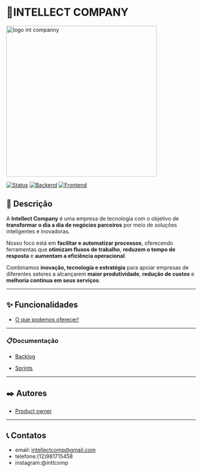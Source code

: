 # 🤖INTELLECT COMPANY
<img width="400" height="400" alt="logo int companny" src="https://github.com/user-attachments/assets/8a96ba9b-61a9-4de9-82ff-a07398616811" />

[![Status](https://img.shields.io/badge/status-em_desenvolvimento-yellowgreen.svg)](https://shields.io/) [![Backend](https://img.shields.io/badge/Backend-ASP.NET%20Core%208-blueviolet.svg)](https://shields.io/) [![Frontend](https://img.shields.io/badge/Frontend-Desktop%20%7C%20Web%20%7C%20Mobile-orange.svg)](https://shields.io/)


## 📌 Descrição
A **Intellect Company** é uma empresa de tecnologia com o objetivo de **transformar o dia a dia de negócios parceiros** por meio de soluções inteligentes e inovadoras.

Nosso foco está em **facilitar e automatizar processos**, oferecendo ferramentas que **otimizam fluxos de trabalho**, **reduzem o tempo de resposta** e **aumentam a eficiência operacional**.

Combinamos **inovação, tecnologia e estratégia** para apoiar empresas de diferentes setores a alcançarem **maior produtividade**, **redução de custos** e **melhoria contínua em seus serviços**.

---

## ✨ Funcionalidades
- [O que podemos oferecer!](https://github.com/brinatex/-INTELLECT-COMPANY/blob/main/funcionalidades.md)  
--------------------------------------------------------------------------------------------------------------


### 📋Documentação
- [Backlog](https://github.com/brinatex/-INTELLECT-COMPANY/blob/main/backlog.md)  

- [Sprints](https://github.com/brinatex/-INTELLECT-COMPANY/blob/main/Sprint.md)
----------------------------------------------------------------------------------------------------------------------

## ✒️ Autores
- [Product owner](https://github.com/brinatex/-INTELLECT-COMPANY/blob/main/Desenvolvedores.md)
-----------------------------------------------------------------------------------------------------------------------
## 📞 Contatos
- email: intellectcomp@gmail.com
- telefone:(12)981715458
- instagram:@inttcomp
  

